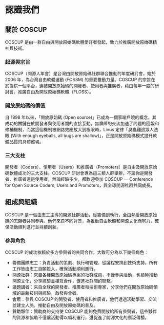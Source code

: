 # 認識我們

## 關於 COSCUP

COSCUP 是由一群自由與開放原始碼軟體愛好者發起，致力於推廣開放原始碼精神與技術。

### 起源與宗旨

COSCUP（開源人年會）是台灣由開放原始碼社群聯合推動的年度研討會，始於 2006 年，為台灣自由軟體運動 (FOSSM) 的重要推動力量。COSCUP 的宗旨在於提供一個平台，連結開放原始碼的開發者、使用者與推廣者，藉由每年一度的研討會，推廣自由及開放原始碼軟體（FLOSS）。

### 開放原始碼的價值

自 1998 年以來，「開放原始碼 (Open source)」已成為一個家喻戶曉的概念，其成功的關鍵在於開發者與使用者間的直接互動。無屏障的交流加速了問題的回報和修補機制，而當這個機制被網路效應放大到極限時，Linus 定律「臭蟲難逃眾人法眼 (With enough eyeballs, all bugs are shallow)」，正是開放原始碼模式提升軟體品質的具體體現。

### 三大支柱

開發者（Coders）、使用者（Users）和推廣者（Promoters）是自由及開放原始碼軟體成功的三大支柱。COSCUP 研討會專為這三類人群舉辦，不論你是開發者、推廣者還是使用者，無論經驗多少，都歡迎參加 COSCUP — Conference for Open Source Coders, Users and Promoters，與全球開源社群共同成長。

## 組成與組織

COSCUP 是一個由志工主導的開源社群活動，從籌備到執行，全由熱愛開放原始碼的志願者共同參與。他們來自不同背景，為推動自由軟體和開源文化而努力，確保活動順利進行並持續創新。

### 參與角色

COSCUP 的成功依賴於多方參與者的共同合作，大致可分為以下幾個角色：

- 籌備團隊志工：負責活動的策劃、執行和管理，從議程安排到技術支持，所有工作皆由志工自願投入，確保活動順利進行。
- 開源社群：來自各種開放原始碼專案的社群成員，不僅參與活動，也積極推動開源文化，分享經驗並相互合作，促進社群間的聯繫。
- 議題講者：來自全球的開發者、推廣者和技術專家，分享他們在開放原始碼領域的最新技術與經驗，啟發與會者。
- 會眾：參與 COSCUP 的開發者、使用者和推廣者，他們透過活動學習、交流並建立人脈，推動自由及開放原始碼的普及。
- 贊助夥伴：贊助商的支持使 COSCUP 能夠免費開放給所有參與者，這些夥伴的資源和協助不僅讓活動得以順利進行，還促進了開源文化的廣泛傳播。
